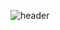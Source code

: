 ![header](https://capsule-render.vercel.app/api?type=wave&color=ADD8E6&height=300&section=header&text=Nayun's%20Github&fontSize=70)
